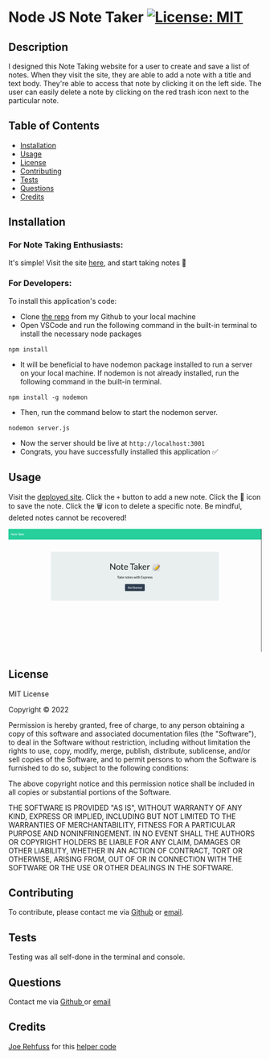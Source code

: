 # Node JS Note Taker [![License: MIT](https://img.shields.io/badge/License-MIT-yellow.svg)](https://opensource.org/licenses/MIT)

## Description
I designed this Note Taking website for a user to create and save a list of notes. When they visit the site, they are able to add a note with a title and text body. They're able to access that note by clicking it on the left side. The user can easily delete a note by clicking on the red trash icon next to the particular note.

## Table of Contents
- [Installation](#installation)
- [Usage](#usage)
- [License](#license)
- [Contributing](#contributing)
- [Tests](#tests)
- [Questions](#questions)
- [Credits](#credits)

## Installation

### For Note Taking Enthusiasts:

It's simple! Visit the site [here](https://fast-plateau-32420.herokuapp.com/), and start taking notes 📝       
### For Developers:
To install this application's code:
- Clone [the repo](https://github.com/sabhanson/HW11-ExpressJS-Note-Taker) from my Github to your local machine
- Open VSCode and run the following command in the built-in terminal to install the necessary node packages
``` 
npm install
```
- It will be beneficial to have nodemon package installed to run a server on your local machine. If nodemon is not already installed, run the following command in the built-in terminal.
```
npm install -g nodemon
```
- Then, run the command below to start the nodemon server.
``` 
nodemon server.js
```
- Now the server should be live at `http://localhost:3001`
- Congrats, you have successfully installed this application  ✅


## Usage

Visit the [deployed site](https://fast-plateau-32420.herokuapp.com). Click the `+` button to add a new note. Click the 💾 icon to save the note. Click the 🗑️ icon to delete a specific note. Be mindful, deleted notes cannot be recovered! 

![GIF of deployed site usage](public/assets/HW11-NodeJS-NoteTaker.gif)  

## License
<p>
MIT License

  Copyright &copy; 2022 
  
  Permission is hereby granted, free of charge, to any person obtaining a copy
  of this software and associated documentation files (the "Software"), to deal
  in the Software without restriction, including without limitation the rights
  to use, copy, modify, merge, publish, distribute, sublicense, and/or sell
  copies of the Software, and to permit persons to whom the Software is
  furnished to do so, subject to the following conditions:
  
  The above copyright notice and this permission notice shall be included in all
  copies or substantial portions of the Software.
  
  THE SOFTWARE IS PROVIDED "AS IS", WITHOUT WARRANTY OF ANY KIND, EXPRESS OR
  IMPLIED, INCLUDING BUT NOT LIMITED TO THE WARRANTIES OF MERCHANTABILITY,
  FITNESS FOR A PARTICULAR PURPOSE AND NONINFRINGEMENT. IN NO EVENT SHALL THE
  AUTHORS OR COPYRIGHT HOLDERS BE LIABLE FOR ANY CLAIM, DAMAGES OR OTHER
  LIABILITY, WHETHER IN AN ACTION OF CONTRACT, TORT OR OTHERWISE, ARISING FROM,
  OUT OF OR IN CONNECTION WITH THE SOFTWARE OR THE USE OR OTHER DEALINGS IN THE
  SOFTWARE.

  </p>

## Contributing
To contribute, please contact me via [Github](https://www.github.com/sabhanson) or 
[email](mailto:sabhanson7@gmail.com).

## Tests
Testing was all self-done in the terminal and console. 

## Questions
Contact me via 
[Github ](https://www.github.com/sabhanson) or [email](mailto:sabhanson7@gmail.com)

## Credits
[Joe Rehfuss](http://https://github.com/Rufasa85) for this [helper code](https://github.com/sabhanson/HW11-ExpressJS-Note-Taker/blob/main/helpers/fsUtils.js)